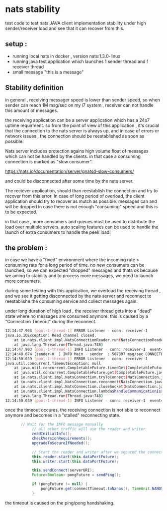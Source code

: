 # nats stability
test code to test nats JAVA client implementation stability under high sender/receiver load and see that it can recover from this.

## setup :
- running local nats in docker , version nats:1.3.0-linux
- running java test application which launches 1 sender thread and 1 receiver thread
- small message "this is a message" 

## Stability definition
in general , receiving messager speed is lower than sender speed, so when sender can reach
1M msg/sec on my i7 system , receiver can not handle this amount of messages.

the receiving application can be a server application which has a 24x7 uptime requirment.
so from the point of view of this application , it's crucial that the connection to the nats server is always up,
and in case of errors or network issues , the connection should be reestablished as soon as possible.

Nats server includes protection agains high volume float of messages which can not be handled by
the clients. in that case a consuming connection is marked as "slow consumer".

https://nats.io/documentation/server/gnatsd-slow-consumers/

and could be disconnected after some time by the nats server.

The reciever application, should than reestablish the connection and try to recover from this error.
In case of long period of overload, the client application should try to recover as mutch as possible.
messages can and will be dropped in case there is not enough "consuming" speed and this is to be expected.

in that case , more consumers and queues must be used to distribute the load over multible servers.
auto scaling features can be used to handle the launch of extra consumers to handle the peek load.

the problem :
-------------
in case we have a "fixed" environment where the incoming rate > consuming rate for a long period of time.
no new consumers can be launched, so we can expected "dropped" messages and thats ok because we aming to stability and to
process more messages, we need to launch more consumers.

during some testing with this application, we overload the receiving thread , and we see it getting disconnected by the nats server and reconnect to reestablishe the consuming service and collect messages again.

under long duration of high load , the receiver thread gets into a "dead" state where no messages are consumed anymore.
this is caused by a "Connection Timeout" during the reconnect.

```sh
12:14:47.903 [pool-1-thread-1] ERROR Listener - conn: receiver-1
java.io.IOException: Read channel closed.
	at io.nats.client.impl.NatsConnectionReader.run(NatsConnectionReader.java:138)
	at java.lang.Thread.run(Thread.java:748)
12:14:47.903 [pool-1-thread-1] INFO Listener - conn: receiver-1  event=nats: connection disconnected
12:14:48.674 [sender-0  ] INFO Main - sender  : 587897 msg/sec CONNECTED
12:14:50.039 [pool-1-thread-1] ERROR Listener - conn: receiver-1
java.util.concurrent.TimeoutException: null
	at java.util.concurrent.CompletableFuture.timedGet(CompletableFuture.java:1771)
	at java.util.concurrent.CompletableFuture.get(CompletableFuture.java:1915)
	at io.nats.client.impl.NatsConnection.tryToConnect(NatsConnection.java:319)
	at io.nats.client.impl.NatsConnection.reconnect(NatsConnection.java:225)
	at io.nats.client.impl.NatsConnection.closeSocket(NatsConnection.java:471)
	at io.nats.client.impl.NatsConnection.lambda$handleCommunicationIssue$2(NatsConnection.java:428)
	at java.lang.Thread.run(Thread.java:748)
12:14:50.039 [pool-1-thread-1] INFO Listener - conn: receiver-1  event=nats: connection disconnected

```
once the timeout occures,  the receiving connection is not able to reconnect anymore and becomes in a "stalled" reconnecting state.

```java
       // Wait for the INFO message manually
            // all other traffic will use the reader and writer
            readInitialInfo();
            checkVersionRequirements();
            upgradeToSecureIfNeeded();

            // Start the reader and writer after we secured the connection, if necessary
            this.reader.start(this.dataPortFuture);
            this.writer.start(this.dataPortFuture);

            this.sendConnect(serverURI);
            Future<Boolean> pongFuture = sendPing();

            if (pongFuture != null) {
                pongFuture.get(connectTimeout.toNanos(), TimeUnit.NANOSECONDS);   <=== timeout location
            }
```

the timeout is caused on the ping/pong handshaking.

